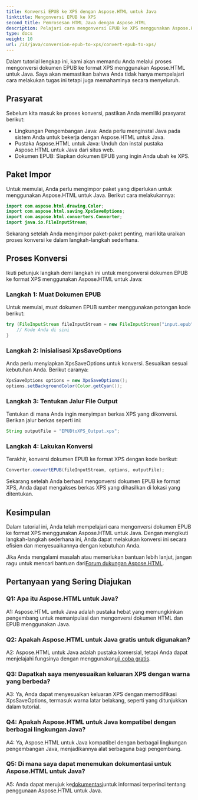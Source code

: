 ```yaml
---
title: Konversi EPUB ke XPS dengan Aspose.HTML untuk Java
linktitle: Mengonversi EPUB ke XPS
second_title: Pemrosesan HTML Java dengan Aspose.HTML
description: Pelajari cara mengonversi EPUB ke XPS menggunakan Aspose.HTML untuk Java. Panduan langkah demi langkah dengan contoh kode. Jelajahi kemampuan Aspose.HTML.
type: docs
weight: 10
url: /id/java/conversion-epub-to-xps/convert-epub-to-xps/
---
```

Dalam tutorial lengkap ini, kami akan memandu Anda melalui proses mengonversi dokumen EPUB ke format XPS menggunakan Aspose.HTML untuk Java. Saya akan memastikan bahwa Anda tidak hanya mempelajari cara melakukan tugas ini tetapi juga memahaminya secara menyeluruh. 

## Prasyarat

Sebelum kita masuk ke proses konversi, pastikan Anda memiliki prasyarat berikut:

- Lingkungan Pengembangan Java: Anda perlu menginstal Java pada sistem Anda untuk bekerja dengan Aspose.HTML untuk Java.
- Pustaka Aspose.HTML untuk Java: Unduh dan instal pustaka Aspose.HTML untuk Java dari situs web.
- Dokumen EPUB: Siapkan dokumen EPUB yang ingin Anda ubah ke XPS.

## Paket Impor

Untuk memulai, Anda perlu mengimpor paket yang diperlukan untuk menggunakan Aspose.HTML untuk Java. Berikut cara melakukannya:

```java
import com.aspose.html.drawing.Color;
import com.aspose.html.saving.XpsSaveOptions;
import com.aspose.html.converters.Converter;
import java.io.FileInputStream;
```

Sekarang setelah Anda mengimpor paket-paket penting, mari kita uraikan proses konversi ke dalam langkah-langkah sederhana.

## Proses Konversi

Ikuti petunjuk langkah demi langkah ini untuk mengonversi dokumen EPUB ke format XPS menggunakan Aspose.HTML untuk Java:

### Langkah 1: Muat Dokumen EPUB

Untuk memulai, muat dokumen EPUB sumber menggunakan potongan kode berikut:

```java
try (FileInputStream fileInputStream = new FileInputStream("input.epub")) {
    // Kode Anda di sini
}
```

### Langkah 2: Inisialisasi XpsSaveOptions

Anda perlu menyiapkan XpsSaveOptions untuk konversi. Sesuaikan sesuai kebutuhan Anda. Berikut caranya:

```java
XpsSaveOptions options = new XpsSaveOptions();
options.setBackgroundColor(Color.getCyan());
```

### Langkah 3: Tentukan Jalur File Output

Tentukan di mana Anda ingin menyimpan berkas XPS yang dikonversi. Berikan jalur berkas seperti ini:

```java
String outputFile = "EPUBtoXPS_Output.xps";
```

### Langkah 4: Lakukan Konversi

Terakhir, konversi dokumen EPUB ke format XPS dengan kode berikut:

```java
Converter.convertEPUB(fileInputStream, options, outputFile);
```

Sekarang setelah Anda berhasil mengonversi dokumen EPUB ke format XPS, Anda dapat mengakses berkas XPS yang dihasilkan di lokasi yang ditentukan.

## Kesimpulan

Dalam tutorial ini, Anda telah mempelajari cara mengonversi dokumen EPUB ke format XPS menggunakan Aspose.HTML untuk Java. Dengan mengikuti langkah-langkah sederhana ini, Anda dapat melakukan konversi ini secara efisien dan menyesuaikannya dengan kebutuhan Anda.

 Jika Anda mengalami masalah atau memerlukan bantuan lebih lanjut, jangan ragu untuk mencari bantuan dari[Forum dukungan Aspose.HTML](https://forum.aspose.com/).

## Pertanyaan yang Sering Diajukan

### Q1: Apa itu Aspose.HTML untuk Java?

A1: Aspose.HTML untuk Java adalah pustaka hebat yang memungkinkan pengembang untuk memanipulasi dan mengonversi dokumen HTML dan EPUB menggunakan Java.

### Q2: Apakah Aspose.HTML untuk Java gratis untuk digunakan?

 A2: Aspose.HTML untuk Java adalah pustaka komersial, tetapi Anda dapat menjelajahi fungsinya dengan menggunakan[uji coba gratis](https://releases.aspose.com/).

### Q3: Dapatkah saya menyesuaikan keluaran XPS dengan warna yang berbeda?

A3: Ya, Anda dapat menyesuaikan keluaran XPS dengan memodifikasi XpsSaveOptions, termasuk warna latar belakang, seperti yang ditunjukkan dalam tutorial.

### Q4: Apakah Aspose.HTML untuk Java kompatibel dengan berbagai lingkungan Java?

A4: Ya, Aspose.HTML untuk Java kompatibel dengan berbagai lingkungan pengembangan Java, menjadikannya alat serbaguna bagi pengembang.

### Q5: Di mana saya dapat menemukan dokumentasi untuk Aspose.HTML untuk Java?

 A5: Anda dapat merujuk ke[dokumentasi](https://reference.aspose.com/html/java/)untuk informasi terperinci tentang penggunaan Aspose.HTML untuk Java.